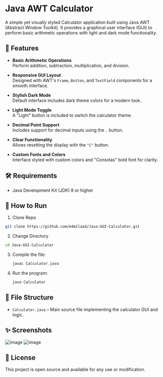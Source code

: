 # Java AWT Calculator

A simple yet visually styled Calculator application built using Java AWT (Abstract Window Toolkit). It provides a graphical user interface (GUI) to perform basic arithmetic operations with light and dark mode functionality.

## 🧮 Features

- **Basic Arithmetic Operations**  
  Perform addition, subtraction, multiplication, and division.

- **Responsive GUI Layout**  
  Designed with AWT's `Frame`, `Button`, and `TextField` components for a smooth interface.

- **Stylish Dark Mode**  
  Default interface includes dark theme colors for a modern look.

- **Light Mode Toggle**  
  A "Light" button is included to switch the calculator theme.

- **Decimal Point Support**  
  Includes support for decimal inputs using the `.` button.

- **Clear Functionality**  
  Allows resetting the display with the `"C"` button.

- **Custom Fonts and Colors**  
  Interface styled with custom colors and "Consolas" bold font for clarity.

## 🛠 Requirements

- Java Development Kit (JDK) 8 or higher

## 🚀 How to Run

1. Clone Repo
```bash
git clone https://github.com/m4milaad/Java-GUI-Calculator.git
```

2. Change Directory
```bash
cd Java-GUI-Calculator
```

3. Compile the file:
   ```bash
   javac Calculator.java
   ```

4. Run the program:
   ```bash
   java Calculator
   ```

## 📁 File Structure

- `Calculator.java` – Main source file implementing the calculator GUI and logic.

## ✨ Screenshots

![image](https://github.com/user-attachments/assets/e9e65350-879f-42ba-91fa-7549bcaa6f60)
![image](https://github.com/user-attachments/assets/bbbc3b4f-b6c3-4d40-86ca-37e7b80510e6)



## 📄 License

This project is open source and available for any use or modification.
